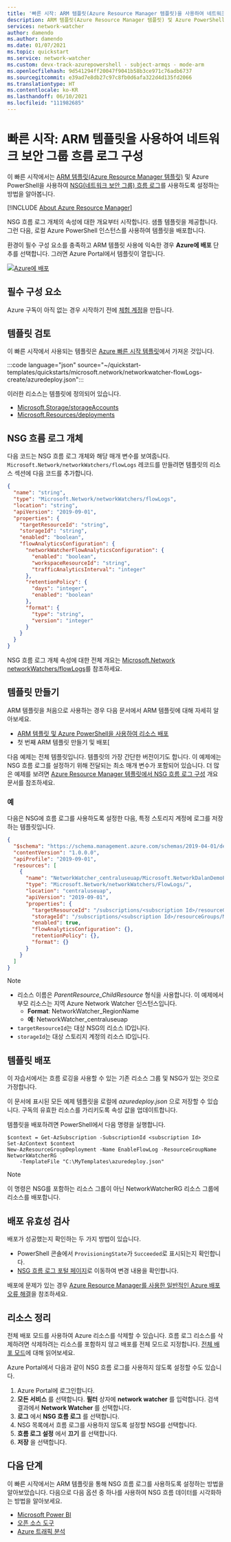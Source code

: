 ```yaml
---
title: '빠른 시작: ARM 템플릿(Azure Resource Manager 템플릿)을 사용하여 네트워크 보안 그룹 흐름 로그 구성'
description: ARM 템플릿(Azure Resource Manager 템플릿) 및 Azure PowerShell을 사용하여 NSG(네트워크 보안 그룹) 흐름 로그를 프로그래밍 방식으로 사용하도록 설정하는 방법을 알아봅니다.
services: network-watcher
author: damendo
ms.author: damendo
ms.date: 01/07/2021
ms.topic: quickstart
ms.service: network-watcher
ms.custom: devx-track-azurepowershell - subject-armqs - mode-arm
ms.openlocfilehash: 9d541294ff20047f9041b58b3ce971c76adb6737
ms.sourcegitcommit: e39ad7e8db27c97c8fb0d6afa322d4d135fd2066
ms.translationtype: HT
ms.contentlocale: ko-KR
ms.lasthandoff: 06/10/2021
ms.locfileid: "111982685"
---
```

# <a name="quickstart-configure-network-security-group-flow-logs-by-using-an-arm-template"></a>빠른 시작: ARM 템플릿을 사용하여 네트워크 보안 그룹 흐름 로그 구성

이 빠른 시작에서는 [ARM 템플릿(Azure Resource Manager 템플릿)](../azure-resource-manager/management/overview.md) 및 Azure PowerShell을 사용하여 [NSG(네트워크 보안 그룹) 흐름 로그](network-watcher-nsg-flow-logging-overview.md)를 사용하도록 설정하는 방법을 알아봅니다.

[!INCLUDE [About Azure Resource Manager](../../includes/resource-manager-quickstart-introduction.md)]

NSG 흐름 로그 개체의 속성에 대한 개요부터 시작합니다. 샘플 템플릿을 제공합니다. 그런 다음, 로컬 Azure PowerShell 인스턴스를 사용하여 템플릿을 배포합니다.

환경이 필수 구성 요소를 충족하고 ARM 템플릿 사용에 익숙한 경우 **Azure에 배포** 단추를 선택합니다. 그러면 Azure Portal에서 템플릿이 열립니다.

[![Azure에 배포](../media/template-deployments/deploy-to-azure.svg)](https://portal.azure.com/#create/Microsoft.Template/uri/https%3A%2F%2Fraw.githubusercontent.com%2FAzure%2Fazure-quickstart-templates%2Fmaster%2Fquickstarts%2Fmicrosoft.network%2Fnetworkwatcher-flowLogs-create%2Fazuredeploy.json)

## <a name="prerequisites"></a>필수 구성 요소

Azure 구독이 아직 없는 경우 시작하기 전에 [체험 계정](https://azure.microsoft.com/free/?WT.mc_id=A261C142F)을 만듭니다.

## <a name="review-the-template"></a>템플릿 검토

이 빠른 시작에서 사용되는 템플릿은 [Azure 빠른 시작 템플릿](https://azure.microsoft.com/resources/templates/networkwatcher-flowlogs-create)에서 가져온 것입니다.

:::code language="json" source="~/quickstart-templates/quickstarts/microsoft.network/networkwatcher-flowLogs-create/azuredeploy.json":::

이러한 리소스는 템플릿에 정의되어 있습니다.

- [Microsoft.Storage/storageAccounts](/azure/templates/microsoft.storage/storageaccounts)
- [Microsoft.Resources/deployments](/azure/templates/microsoft.resources/deployments)

## <a name="nsg-flow-logs-object"></a>NSG 흐름 로그 개체

다음 코드는 NSG 흐름 로그 개체와 해당 매개 변수를 보여줍니다. `Microsoft.Network/networkWatchers/flowLogs` 레코드를 만들려면 템플릿의 리소스 섹션에 다음 코드를 추가합니다.

```json
{
  "name": "string",
  "type": "Microsoft.Network/networkWatchers/flowLogs",
  "location": "string",
  "apiVersion": "2019-09-01",
  "properties": {
    "targetResourceId": "string",
    "storageId": "string",
    "enabled": "boolean",
    "flowAnalyticsConfiguration": {
      "networkWatcherFlowAnalyticsConfiguration": {
        "enabled": "boolean",
        "workspaceResourceId": "string",
        "trafficAnalyticsInterval": "integer"
      },
      "retentionPolicy": {
        "days": "integer",
        "enabled": "boolean"
      },
      "format": {
        "type": "string",
        "version": "integer"
      }
    }
  }
}
```

NSG 흐름 로그 개체 속성에 대한 전체 개요는 [Microsoft.Network networkWatchers/flowLogs](/azure/templates/microsoft.network/networkwatchers/flowlogs)를 참조하세요.

## <a name="create-your-template"></a>템플릿 만들기

ARM 템플릿을 처음으로 사용하는 경우 다음 문서에서 ARM 템플릿에 대해 자세히 알아보세요.

- [ARM 템플릿 및 Azure PowerShell을 사용하여 리소스 배포](../azure-resource-manager/templates/deploy-powershell.md#deploy-local-template)
- 첫 번째 ARM 템플릿 만들기 및 배포[

다음 예제는 전체 템플릿입니다. 템플릿의 가장 간단한 버전이기도 합니다. 이 예제에는 NSG 흐름 로그를 설정하기 위해 전달되는 최소 매개 변수가 포함되어 있습니다. 더 많은 예제를 보려면 [Azure Resource Manager 템플릿에서 NSG 흐름 로그 구성](network-watcher-nsg-flow-logging-azure-resource-manager.md) 개요 문서를 참조하세요.

### <a name="example"></a>예

다음은 NSG에 흐름 로그를 사용하도록 설정한 다음, 특정 스토리지 계정에 로그를 저장하는 템플릿입니다.

```json
{
  "$schema": "https://schema.management.azure.com/schemas/2019-04-01/deploymentTemplate.json#",
  "contentVersion": "1.0.0.0",
  "apiProfile": "2019-09-01",
  "resources": [
    {
      "name": "NetworkWatcher_centraluseuap/Microsoft.NetworkDalanDemoPerimeterNSG",
      "type": "Microsoft.Network/networkWatchers/FlowLogs/",
      "location": "centraluseuap",
      "apiVersion": "2019-09-01",
      "properties": {
        "targetResourceId": "/subscriptions/<subscription Id>/resourceGroups/DalanDemo/providers/Microsoft.Network/networkSecurityGroups/PerimeterNSG",
        "storageId": "/subscriptions/<subscription Id>/resourceGroups/MyCanaryFlowLog/providers/Microsoft.Storage/storageAccounts/storagev2ira",
        "enabled": true,
        "flowAnalyticsConfiguration": {},
        "retentionPolicy": {},
        "format": {}
      }
    }
  ]
}
```

> [!NOTE]
> - 리소스 이름은 _ParentResource_ChildResource_ 형식을 사용합니다. 이 예제에서 부모 리소스는 지역 Azure Network Watcher 인스턴스입니다.
>    - **Format**: NetworkWatcher_RegionName
>    - **예**: NetworkWatcher_centraluseuap
> - `targetResourceId`는 대상 NSG의 리소스 ID입니다.
> - `storageId`는 대상 스토리지 계정의 리소스 ID입니다.

## <a name="deploy-the-template"></a>템플릿 배포

이 자습서에서는 흐름 로깅을 사용할 수 있는 기존 리소스 그룹 및 NSG가 있는 것으로 가정합니다.

이 문서에 표시된 모든 예제 템플릿을 로컬에 *azuredeploy.json* 으로 저장할 수 있습니다. 구독의 유효한 리소스를 가리키도록 속성 값을 업데이트합니다.

템플릿을 배포하려면 PowerShell에서 다음 명령을 실행합니다.

```azurepowershell-interactive
$context = Get-AzSubscription -SubscriptionId <subscription Id>
Set-AzContext $context
New-AzResourceGroupDeployment -Name EnableFlowLog -ResourceGroupName NetworkWatcherRG `
    -TemplateFile "C:\MyTemplates\azuredeploy.json"
```

> [!NOTE]
> 이 명령은 NSG를 포함하는 리소스 그룹이 아닌 NetworkWatcherRG 리소스 그룹에 리소스를 배포합니다.

## <a name="validate-the-deployment"></a>배포 유효성 검사

배포가 성공했는지 확인하는 두 가지 방법이 있습니다.

- PowerShell 콘솔에서 `ProvisioningState`가 `Succeeded`로 표시되는지 확인합니다.
- [NSG 흐름 로그 포털 페이지](https://ms.portal.azure.com/#blade/Microsoft_Azure_Network/NetworkWatcherMenuBlade/flowLogs)로 이동하여 변경 내용을 확인합니다.

배포에 문제가 있는 경우 [Azure Resource Manager를 사용한 일반적인 Azure 배포 오류 해결](../azure-resource-manager/templates/common-deployment-errors.md)을 참조하세요.

## <a name="clean-up-resources"></a>리소스 정리

전체 배포 모드를 사용하여 Azure 리소스를 삭제할 수 있습니다. 흐름 로그 리소스를 삭제하려면 삭제하려는 리소스를 포함하지 않고 배포를 전체 모드로 지정합니다. [전체 배포 모드](../azure-resource-manager/templates/deployment-modes.md#complete-mode)에 대해 읽어보세요.

Azure Portal에서 다음과 같이 NSG 흐름 로그를 사용하지 않도록 설정할 수도 있습니다.

1. Azure Portal에 로그인합니다.
1. **모든 서비스** 를 선택합니다. **필터** 상자에 **network watcher** 를 입력합니다. 검색 결과에서 **Network Watcher** 를 선택합니다.
1. **로그** 에서 **NSG 흐름 로그** 를 선택합니다.
1. NSG 목록에서 흐름 로그를 사용하지 않도록 설정할 NSG를 선택합니다.
1. **흐름 로그 설정** 에서 **끄기** 를 선택합니다.
1. **저장** 을 선택합니다.

## <a name="next-steps"></a>다음 단계

이 빠른 시작에서는 ARM 템플릿을 통해 NSG 흐름 로그를 사용하도록 설정하는 방법을 알아보았습니다. 다음으로 다음 옵션 중 하나를 사용하여 NSG 흐름 데이터를 시각화하는 방법을 알아보세요.

- [Microsoft Power BI](network-watcher-visualize-nsg-flow-logs-power-bi.md)
- [오픈 소스 도구](network-watcher-visualize-nsg-flow-logs-open-source-tools.md)
- [Azure 트래픽 분석](traffic-analytics.md)
